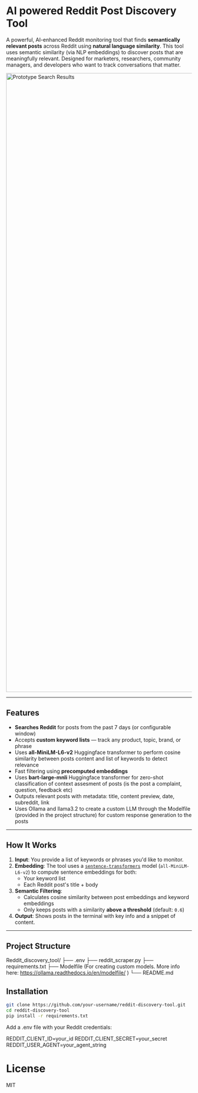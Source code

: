 # AI powered Reddit Post Discovery Tool

A powerful, AI-enhanced Reddit monitoring tool that finds **semantically relevant posts** across Reddit using **natural language similarity**. This tool uses semantic similarity (via NLP embeddings) to discover posts that are meaningfully relevant.
Designed for marketers, researchers, community managers, and developers who want to track conversations that matter.

<img width="1680" alt="Prototype Search Results" src="https://github.com/user-attachments/assets/76b0b7ef-a46c-4f33-b461-26294723e267" />


---

## Features

- **Searches Reddit** for posts from the past 7 days (or configurable window)
- Accepts **custom keyword lists** — track any product, topic, brand, or phrase
- Uses **all-MiniLM-L6-v2** Huggingface transformer to perform cosine similarity between posts content and list of keywords to detect relevance
- Fast filtering using **precomputed embeddings**
- Uses **bart-large-mnli** Huggingface transformer for zero-shot classification of context assesment of posts (is the post a complaint, question, feedback etc)
- Outputs relevant posts with metadata: title, content preview, date, subreddit, link
- Uses Ollama and llama3.2 to create a custom LLM through the Modelfile (provided in the project structure) for custom response generation to the posts 

---

## How It Works

1. **Input**: You provide a list of keywords or phrases you'd like to monitor.
2. **Embedding**: The tool uses a [`sentence-transformers`](https://www.sbert.net/) model (`all-MiniLM-L6-v2`) to compute sentence embeddings for both:
   - Your keyword list
   - Each Reddit post's title + body
3. **Semantic Filtering**: 
   - Calculates cosine similarity between post embeddings and keyword embeddings
   - Only keeps posts with a similarity **above a threshold** (default: `0.6`)
4. **Output**: Shows posts in the terminal with key info and a snippet of content.

---

## Project Structure
Reddit_discovery_tool/
├── .env 
├── reddit_scraper.py 
├── requirements.txt 
├── Modelfile (For creating custom models. More info here: https://ollama.readthedocs.io/en/modelfile/ )
└── README.md 

## Installation
```bash
git clone https://github.com/your-username/reddit-discovery-tool.git
cd reddit-discovery-tool
pip install -r requirements.txt
```
Add a .env file with your Reddit credentials:

REDDIT_CLIENT_ID=your_id
REDDIT_CLIENT_SECRET=your_secret
REDDIT_USER_AGENT=your_agent_string

# License
MIT
